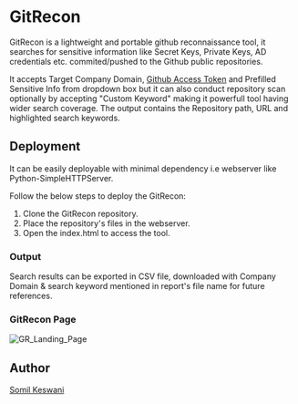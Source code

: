 # GitRecon
GitRecon is a lightweight and portable github reconnaissance tool, it searches for sensitive information like Secret Keys, Private Keys, AD credentials etc. commited/pushed to the Github public repositories.

It accepts Target Company Domain, <a href="https://docs.github.com/en/authentication/keeping-your-account-and-data-secure/managing-your-personal-access-tokens" target="_blank">Github Access Token</a> and Prefilled Sensitive Info from dropdown box but it can also conduct repository scan optionally by accepting "Custom Keyword" making it powerfull tool having wider search coverage. The output contains the Repository path, URL and highlighted search keywords.

## Deployment
It can be easily deployable with minimal dependency i.e webserver like Python-SimpleHTTPServer.

Follow the below steps to deploy the GitRecon:
1. Clone the GitRecon repository.
2. Place the repository's files in the webserver.
3. Open the index.html to access the tool.

### Output
Search results can be exported in CSV file, downloaded with Company Domain & search keyword mentioned in report's file name for future references.

### GitRecon Page
![GR_Landing_Page](https://github.com/Somil-Keswani/GitRecon/assets/30586163/1c26b1ea-afc5-4a31-aa88-20044587a11c)

## Author
[Somil Keswani](https://www.linkedin.com/in/somil-keswani/)

